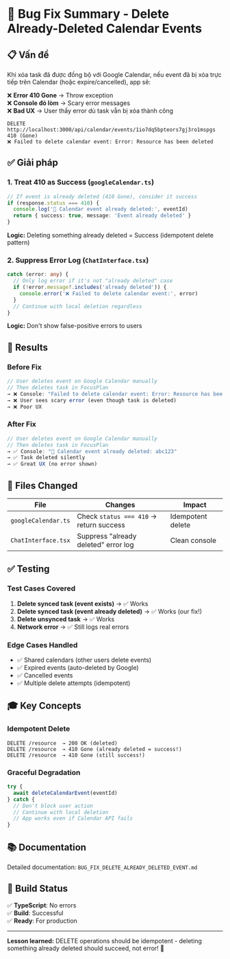 # 🔧 Bug Fix Summary - Delete Already-Deleted Calendar Events

## 📋 Vấn đề

Khi xóa task đã được đồng bộ với Google Calendar, nếu event đã bị xóa trực tiếp trên Calendar (hoặc expire/cancelled), app sẽ:

❌ **Error 410 Gone** → Throw exception  
❌ **Console đỏ lòm** → Scary error messages  
❌ **Bad UX** → User thấy error dù task vẫn bị xóa thành công

```
DELETE http://localhost:3000/api/calendar/events/1io7dq5bpteors7gj3ro1mspgs 410 (Gone)
❌ Failed to delete calendar event: Error: Resource has been deleted
```

## ✅ Giải pháp

### 1. Treat 410 as Success (`googleCalendar.ts`)

```typescript
// If event is already deleted (410 Gone), consider it success
if (response.status === 410) {
  console.log('📌 Calendar event already deleted:', eventId)
  return { success: true, message: 'Event already deleted' }
}
```

**Logic:** Deleting something already deleted = Success (idempotent delete pattern)

### 2. Suppress Error Log (`ChatInterface.tsx`)

```typescript
catch (error: any) {
  // Only log error if it's not "already deleted" case
  if (!error.message?.includes('already deleted')) {
    console.error('❌ Failed to delete calendar event:', error)
  }
  // Continue with local deletion regardless
}
```

**Logic:** Don't show false-positive errors to users

## 🎯 Results

### Before Fix
```typescript
// User deletes event on Google Calendar manually
// Then deletes task in FocusPlan
→ ❌ Console: "Failed to delete calendar event: Error: Resource has been deleted"
→ ❌ User sees scary error (even though task is deleted)
→ ❌ Poor UX
```

### After Fix
```typescript
// User deletes event on Google Calendar manually
// Then deletes task in FocusPlan
→ ✅ Console: "📌 Calendar event already deleted: abc123"
→ ✅ Task deleted silently
→ ✅ Great UX (no error shown)
```

## 📁 Files Changed

| File | Changes | Impact |
|------|---------|--------|
| `googleCalendar.ts` | Check `status === 410` → return success | Idempotent delete |
| `ChatInterface.tsx` | Suppress "already deleted" error log | Clean console |

## ✅ Testing

### Test Cases Covered

1. **Delete synced task (event exists)** → ✅ Works
2. **Delete synced task (event already deleted)** → ✅ Works (our fix!)
3. **Delete unsynced task** → ✅ Works
4. **Network error** → ✅ Still logs real errors

### Edge Cases Handled

- ✅ Shared calendars (other users delete events)
- ✅ Expired events (auto-deleted by Google)
- ✅ Cancelled events
- ✅ Multiple delete attempts (idempotent)

## 🎓 Key Concepts

### Idempotent Delete
```
DELETE /resource  → 200 OK (deleted)
DELETE /resource  → 410 Gone (already deleted = success!)
DELETE /resource  → 410 Gone (still success!)
```

### Graceful Degradation
```typescript
try {
  await deleteCalendarEvent(eventId)
} catch {
  // Don't block user action
  // Continue with local deletion
  // App works even if Calendar API fails
}
```

## 📚 Documentation

Detailed documentation: `BUG_FIX_DELETE_ALREADY_DELETED_EVENT.md`

## 🚀 Build Status

✅ **TypeScript**: No errors  
✅ **Build**: Successful  
✅ **Ready**: For production

---

**Lesson learned:** DELETE operations should be idempotent - deleting something already deleted should succeed, not error! 🎯
